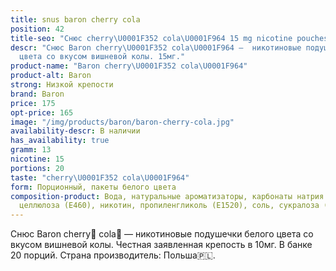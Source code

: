 ```yaml
---
title: snus baron cherry cola
position: 42
title-seo: "Снюс cherry\U0001F352 cola\U0001F964 15 mg nicotine pouches"
descr: "Снюс Baron cherry\U0001F352 cola\U0001F964 –  никотиновые подушечки белого
  цвета со вкусом вишневой колы. 15мг."
product-name: "Baron cherry\U0001F352 cola\U0001F964"
product-alt: Baron
strong: Низкой крепости
brand: Baron
price: 175
opt-price: 165
image: "/img/products/baron/baron-cherry-cola.jpg"
availability-descr: В наличии
has_availability: true
gramm: 13
nicotine: 15
portions: 20
taste: "cherry\U0001F352 cola\U0001F964"
form: Порционный, пакеты белого цвета
composition-product: Вода, натуральные ароматизаторы, карбонаты натрия (E500), микрокристаллическая
  целлюлоза (E460), никотин, пропиленгликоль (E1520), соль, сукралоза (E955)
---
```


Снюс Baron cherry🍒 cola🥤 — никотиновые подушечки белого цвета со вкусом вишневой колы. Честная заявленная крепость в 10мг. В банке 20 порций. Страна производитель: Польша🇵🇱.